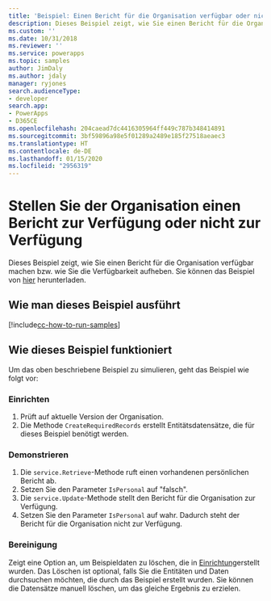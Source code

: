 ```yaml
---
title: 'Beispiel: Einen Bericht für die Organisation verfügbar oder nicht verfügbar machen (Common Data Service) | Microsoft Docs'
description: Dieses Beispiel zeigt, wie Sie einen Bericht für die Organisation verfügbar machen bzw. wie Sie die Verfügbarkeit aufheben.
ms.custom: ''
ms.date: 10/31/2018
ms.reviewer: ''
ms.service: powerapps
ms.topic: samples
author: JimDaly
ms.author: jdaly
manager: ryjones
search.audienceType:
- developer
search.app:
- PowerApps
- D365CE
ms.openlocfilehash: 204caead7dc4416305964ff449c787b348414891
ms.sourcegitcommit: 3bf59896a98e5f01289a2489e185f27518aeaec3
ms.translationtype: HT
ms.contentlocale: de-DE
ms.lasthandoff: 01/15/2020
ms.locfileid: "2956319"
---
```

# <a name="make-a-report-available-or-unavailable-to-organization"></a>Stellen Sie der Organisation einen Bericht zur Verfügung oder nicht zur Verfügung

Dieses Beispiel zeigt, wie Sie einen Bericht für die Organisation verfügbar machen bzw. wie Sie die Verfügbarkeit aufheben. Sie können das Beispiel von [hier](https://github.com/microsoft/PowerApps-Samples/tree/master/cds/orgsvc/C%23/MakeReportAvailableToOrganization) herunterladen.

## <a name="how-to-run-this-sample"></a>Wie man dieses Beispiel ausführt

[!include[cc-how-to-run-samples](../../includes/cc-how-to-run-samples.md)]

## <a name="how-this-sample-works"></a>Wie dieses Beispiel funktioniert

Um das oben beschriebene Beispiel zu simulieren, geht das Beispiel wie folgt vor:

### <a name="setup"></a>Einrichten

1. Prüft auf aktuelle Version der Organisation.
2. Die Methode `CreateRequiredRecords` erstellt Entitätsdatensätze, die für dieses Beispiel benötigt werden.

### <a name="demonstrate"></a>Demonstrieren

1. Die `service.Retrieve`-Methode ruft einen vorhandenen persönlichen Bericht ab.
2. Setzen Sie den Parameter `IsPersonal` auf "falsch".
3. Die `service.Update`-Methode stellt den Bericht für die Organisation zur Verfügung.
4. Setzen Sie den Parameter `IsPersonal` auf wahr. Dadurch steht der Bericht für die Organisation nicht zur Verfügung.

### <a name="clean-up"></a>Bereinigung

Zeigt eine Option an, um Beispieldaten zu löschen, die in [Einrichtung](#setup)erstellt wurden. Das Löschen ist optional, falls Sie die Entitäten und Daten durchsuchen möchten, die durch das Beispiel erstellt wurden. Sie können die Datensätze manuell löschen, um das gleiche Ergebnis zu erzielen.
